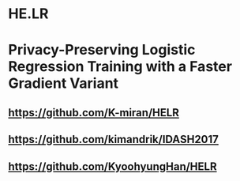 # HE.LR
# Privacy-Preserving Logistic Regression Training with a Faster Gradient Variant
## https://github.com/K-miran/HELR
## https://github.com/kimandrik/IDASH2017
## https://github.com/KyoohyungHan/HELR
